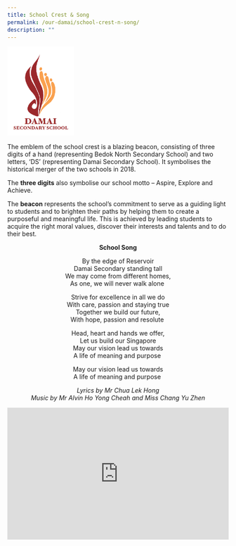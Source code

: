 ```yaml
---
title: School Crest & Song
permalink: /our-damai/school-crest-n-song/
description: ""
---
```

<img style="width: 30%;" src="/images/scs.png" />
<p>The emblem of the school crest is a blazing beacon, consisting of three digits of a hand (representing Bedok North Secondary School) and two letters, &lsquo;DS&rsquo; (representing Damai Secondary School). It symbolises the historical merger of the two schools in 2018.</p>
<p>The&nbsp;<strong>three digits</strong>&nbsp;also symbolise our school motto &ndash; Aspire, Explore and Achieve.</p>
<p>The&nbsp;<strong>beacon</strong>&nbsp;represents the school&rsquo;s commitment to serve as a guiding light to students and to brighten their paths by helping them to create a purposeful and meaningful life. This is achieved by leading students to acquire the right moral values, discover their interests and talents and to do their best.</p>
<p style="text-align: center;"><strong>School Song</strong></p>
<p style="text-align: center;">By the edge of Reservoir<br />Damai Secondary standing tall<br />We may come from different homes,<br />As&nbsp;one, we will never walk alone&nbsp;</p>
<p style="text-align: center;">Strive for excellence in all we do<br />With care, passion and staying true<br />Together we build our future,<br />With hope, passion and resolute&nbsp;</p>
<p style="text-align: center;">Head, heart and hands we offer,<br />Let us build our Singapore<br />May our vision lead us towards<br />A life of meaning and purpose&nbsp;</p>
<p style="text-align: center;">May our vision lead us towards<br />A life of meaning and purpose&nbsp;</p>
<div>
<p style="text-align: center;"><em>Lyrics by Mr Chua Lek Hong<br /></em><em>Music by Mr Alvin Ho Yong Cheah and Miss Chang Yu Zhen</em></p>
<iframe width="100%" height ="300" src="https://www.youtube.com/embed/QC5yMvDiQwU" title="Damai Secondary School Song" frameborder="0" allow="accelerometer; autoplay; clipboard-write; encrypted-media; gyroscope; picture-in-picture; web-share" allowfullscreen></iframe>